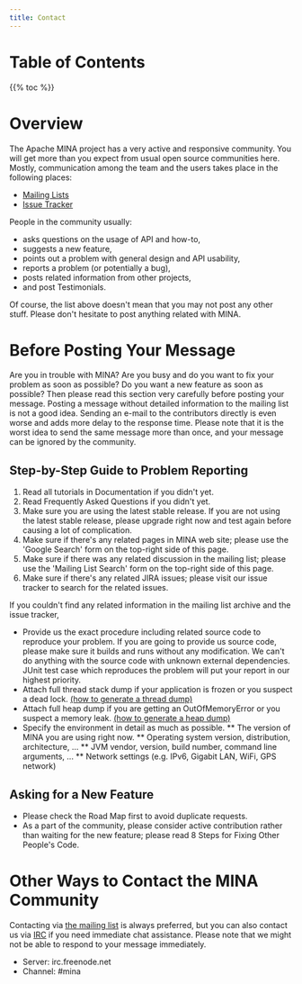```yaml
---
title: Contact
---
```


# Table of Contents

{{% toc %}}

# Overview

The Apache MINA project has a very active and responsive community. You will get more than you expect from usual open source communities here. Mostly, communication among the team and the users takes place in the following places:

* [Mailing Lists](/mailing-lists.html)
* [Issue Tracker](http://issues.apache.org/jira/browse/DIRMINA)

People in the community usually:

* asks questions on the usage of API and how-to,
* suggests a new feature,
* points out a problem with general design and API usability,
* reports a problem (or potentially a bug),
* posts related information from other projects,
* and post Testimonials.

Of course, the list above doesn't mean that you may not post any other stuff. Please don't hesitate to post anything related with MINA.

# Before Posting Your Message

Are you in trouble with MINA? Are you busy and do you want to fix your problem as soon as possible? Do you want a new feature as soon as possible? Then please read this section very carefully before posting your message. Posting a message without detailed information to the mailing list is not a good idea. Sending an e-mail to the contributors directly is even worse and adds more delay to the response time. Please note that it is the worst idea to send the same message more than once, and your message can be ignored by the community.

## Step-by-Step Guide to Problem Reporting

1. Read all tutorials in Documentation if you didn't yet.
2. Read Frequently Asked Questions if you didn't yet.
3. Make sure you are using the latest stable release. If you are not using the latest stable release, please upgrade right now and test again before causing a lot of complication.
4. Make sure if there's any related pages in MINA web site; please use the 'Google Search' form on the top-right side of this page.
5. Make sure if there was any related discussion in the mailing list; please use the 'Mailing List Search' form on the top-right side of this page.
6. Make sure if there's any related JIRA issues; please visit our issue tracker to search for the related issues.

If you couldn't find any related information in the mailing list archive and the issue tracker,

* Provide us the exact procedure including related source code to reproduce your problem. If you are going to provide us source code, please make sure it builds and runs without any modification. We can't do anything with the source code with unknown external dependencies. JUnit test case which reproduces the problem will put your report in our highest priority.
* Attach full thread stack dump if your application is frozen or you suspect a dead lock. [(how to generate a thread dump)](http://wiki.netbeans.org/wiki/view/GenerateThreadDump)
* Attach full heap dump if you are getting an OutOfMemoryError or you suspect a memory leak. [(how to generate a heap dump)](http://wiki.netbeans.org/wiki/view/GenerateThreadDump)
* Specify the environment in detail as much as possible.
** The version of MINA you are using right now.
** Operating system version, distribution, architecture, ...
** JVM vendor, version, build number, command line arguments, ...
** Network settings (e.g. IPv6, Gigabit LAN, WiFi, GPS network)

## Asking for a New Feature

* Please check the Road Map first to avoid duplicate requests.
* As a part of the community, please consider active contribution rather than waiting for the new feature; please read 8 Steps for Fixing Other People's Code.

# Other Ways to Contact the MINA Community

Contacting via [the mailing list](/mailing-lists.html) is always preferred, but you can also contact us via [IRC](http://en.wikipedia.org/wiki/IRC) if you need immediate chat assistance. Please note that we might not be able to respond to your message immediately.

* Server: irc.freenode.net
* Channel: #mina
